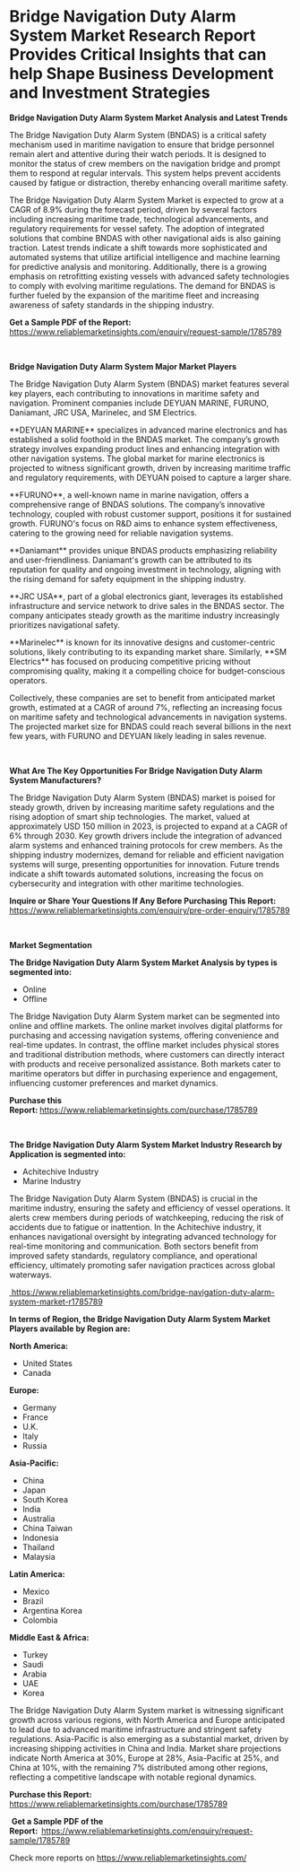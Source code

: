 <p><h1>Bridge Navigation Duty Alarm System Market Research Report Provides Critical Insights that can help Shape Business Development and Investment Strategies</h1></p><p><strong>Bridge Navigation Duty Alarm System Market Analysis and Latest Trends</strong></p>
<p><p>The Bridge Navigation Duty Alarm System (BNDAS) is a critical safety mechanism used in maritime navigation to ensure that bridge personnel remain alert and attentive during their watch periods. It is designed to monitor the status of crew members on the navigation bridge and prompt them to respond at regular intervals. This system helps prevent accidents caused by fatigue or distraction, thereby enhancing overall maritime safety.</p><p>The Bridge Navigation Duty Alarm System Market is expected to grow at a CAGR of 8.9% during the forecast period, driven by several factors including increasing maritime trade, technological advancements, and regulatory requirements for vessel safety. The adoption of integrated solutions that combine BNDAS with other navigational aids is also gaining traction. Latest trends indicate a shift towards more sophisticated and automated systems that utilize artificial intelligence and machine learning for predictive analysis and monitoring. Additionally, there is a growing emphasis on retrofitting existing vessels with advanced safety technologies to comply with evolving maritime regulations. The demand for BNDAS is further fueled by the expansion of the maritime fleet and increasing awareness of safety standards in the shipping industry.</p></p>
<p><strong>Get a Sample PDF of the Report:&nbsp;</strong> <a href="https://www.reliablemarketinsights.com/enquiry/request-sample/1785789?utm_campaign=2214&utm_medium=2&utm_source=Github&utm_content=ia&utm_term=25032025&utm_id=bridge-navigation-duty-alarm-system">https://www.reliablemarketinsights.com/enquiry/request-sample/1785789</a></p>
<p>&nbsp;</p>
<p><strong>Bridge Navigation Duty Alarm System Major Market Players</strong></p>
<p><p>The Bridge Navigation Duty Alarm System (BNDAS) market features several key players, each contributing to innovations in maritime safety and navigation. Prominent companies include DEYUAN MARINE, FURUNO, Daniamant, JRC USA, Marinelec, and SM Electrics.</p><p>**DEYUAN MARINE** specializes in advanced marine electronics and has established a solid foothold in the BNDAS market. The company’s growth strategy involves expanding product lines and enhancing integration with other navigation systems. The global market for marine electronics is projected to witness significant growth, driven by increasing maritime traffic and regulatory requirements, with DEYUAN poised to capture a larger share.</p><p>**FURUNO**, a well-known name in marine navigation, offers a comprehensive range of BNDAS solutions. The company’s innovative technology, coupled with robust customer support, positions it for sustained growth. FURUNO's focus on R&D aims to enhance system effectiveness, catering to the growing need for reliable navigation systems.</p><p>**Daniamant** provides unique BNDAS products emphasizing reliability and user-friendliness. Daniamant's growth can be attributed to its reputation for quality and ongoing investment in technology, aligning with the rising demand for safety equipment in the shipping industry.</p><p>**JRC USA**, part of a global electronics giant, leverages its established infrastructure and service network to drive sales in the BNDAS sector. The company anticipates steady growth as the maritime industry increasingly prioritizes navigational safety.</p><p>**Marinelec** is known for its innovative designs and customer-centric solutions, likely contributing to its expanding market share. Similarly, **SM Electrics** has focused on producing competitive pricing without compromising quality, making it a compelling choice for budget-conscious operators.</p><p>Collectively, these companies are set to benefit from anticipated market growth, estimated at a CAGR of around 7%, reflecting an increasing focus on maritime safety and technological advancements in navigation systems. The projected market size for BNDAS could reach several billions in the next few years, with FURUNO and DEYUAN likely leading in sales revenue.</p></p>
<p>&nbsp;</p>
<p><strong>What Are The Key Opportunities For Bridge Navigation Duty Alarm System Manufacturers?</strong></p>
<p><p>The Bridge Navigation Duty Alarm System (BNDAS) market is poised for steady growth, driven by increasing maritime safety regulations and the rising adoption of smart ship technologies. The market, valued at approximately USD 150 million in 2023, is projected to expand at a CAGR of 6% through 2030. Key growth drivers include the integration of advanced alarm systems and enhanced training protocols for crew members. As the shipping industry modernizes, demand for reliable and efficient navigation systems will surge, presenting opportunities for innovation. Future trends indicate a shift towards automated solutions, increasing the focus on cybersecurity and integration with other maritime technologies.</p></p>
<p><strong>Inquire or Share Your Questions If Any Before Purchasing This Report:</strong> <a href="https://www.reliablemarketinsights.com/enquiry/pre-order-enquiry/1785789?utm_campaign=2214&utm_medium=2&utm_source=Github&utm_content=ia&utm_term=25032025&utm_id=bridge-navigation-duty-alarm-system">https://www.reliablemarketinsights.com/enquiry/pre-order-enquiry/1785789</a></p>
<p>&nbsp;</p>
<p><strong>Market Segmentation</strong></p>
<p><strong>The Bridge Navigation Duty Alarm System Market Analysis by types is segmented into:</strong></p>
<p><ul><li>Online</li><li>Offline</li></ul></p>
<p><p>The Bridge Navigation Duty Alarm System market can be segmented into online and offline markets. The online market involves digital platforms for purchasing and accessing navigation systems, offering convenience and real-time updates. In contrast, the offline market includes physical stores and traditional distribution methods, where customers can directly interact with products and receive personalized assistance. Both markets cater to maritime operators but differ in purchasing experience and engagement, influencing customer preferences and market dynamics.</p></p>
<p><strong>Purchase this Report:&nbsp;</strong><a href="https://www.reliablemarketinsights.com/purchase/1785789?utm_campaign=2214&utm_medium=2&utm_source=Github&utm_content=ia&utm_term=25032025&utm_id=bridge-navigation-duty-alarm-system">https://www.reliablemarketinsights.com/purchase/1785789</a></p>
<p>&nbsp;</p>
<p><strong>The Bridge Navigation Duty Alarm System Market Industry Research by Application is segmented into:</strong></p>
<p><ul><li>Achitechive Industry</li><li>Marine Industry</li></ul></p>
<p><p>The Bridge Navigation Duty Alarm System (BNDAS) is crucial in the maritime industry, ensuring the safety and efficiency of vessel operations. It alerts crew members during periods of watchkeeping, reducing the risk of accidents due to fatigue or inattention. In the Achitechive industry, it enhances navigational oversight by integrating advanced technology for real-time monitoring and communication. Both sectors benefit from improved safety standards, regulatory compliance, and operational efficiency, ultimately promoting safer navigation practices across global waterways.</p></p>
<p><a href="https://www.reliablemarketinsights.com/bridge-navigation-duty-alarm-system-market-r1785789?utm_campaign=2214&utm_medium=2&utm_source=Github&utm_content=ia&utm_term=25032025&utm_id=bridge-navigation-duty-alarm-system">&nbsp;https://www.reliablemarketinsights.com/bridge-navigation-duty-alarm-system-market-r1785789</a></p>
<p><strong>In terms of Region, the Bridge Navigation Duty Alarm System Market Players available by Region are:</strong></p>
<p>
    <p> <strong> North America: </strong>
        <ul>
            <li>United States</li>
            <li>Canada</li>
        </ul>
        </p> 
    <p> <strong> Europe: </strong>
        <ul>
            <li>Germany</li>
            <li>France</li>
            <li>U.K.</li>
            <li>Italy</li>
            <li>Russia</li>
        </ul>
        </p> 
    <p> <strong> Asia-Pacific: </strong>
        <ul>
            <li>China</li>
            <li>Japan</li>
            <li>South Korea</li>
            <li>India</li>
            <li>Australia</li>
            <li>China Taiwan</li>
            <li>Indonesia</li>
            <li>Thailand</li>
            <li>Malaysia</li>
        </ul>
        </p> 
    <p> <strong> Latin America: </strong>
        <ul>
            <li>Mexico</li>
            <li>Brazil</li>
            <li>Argentina Korea</li>
            <li>Colombia</li>
        </ul>
        </p> 
    <p> <strong> Middle East & Africa: </strong>
        <ul>
            <li>Turkey</li>
            <li>Saudi</li>
            <li>Arabia</li>
            <li>UAE</li>
            <li>Korea</li>
        </ul>
    </p>
    </p>
<p><p>The Bridge Navigation Duty Alarm System market is witnessing significant growth across various regions, with North America and Europe anticipated to lead due to advanced maritime infrastructure and stringent safety regulations. Asia-Pacific is also emerging as a substantial market, driven by increasing shipping activities in China and India. Market share projections indicate North America at 30%, Europe at 28%, Asia-Pacific at 25%, and China at 10%, with the remaining 7% distributed among other regions, reflecting a competitive landscape with notable regional dynamics.</p></p>
<p><strong>Purchase this Report: </strong><a href="https://www.reliablemarketinsights.com/purchase/1785789?utm_campaign=2214&utm_medium=2&utm_source=Github&utm_content=ia&utm_term=25032025&utm_id=bridge-navigation-duty-alarm-system">https://www.reliablemarketinsights.com/purchase/1785789</a></p>
<p>&nbsp;<strong>Get a Sample PDF of the Report:&nbsp;&nbsp;</strong><a href="https://www.reliablemarketinsights.com/enquiry/request-sample/1785789?utm_campaign=2214&utm_medium=2&utm_source=Github&utm_content=ia&utm_term=25032025&utm_id=bridge-navigation-duty-alarm-system">https://www.reliablemarketinsights.com/enquiry/request-sample/1785789</a></p>
<p><strong></strong></p>
<p>Check more reports on <a href="https://www.reliablemarketinsights.com/?utm_campaign=2214&utm_medium=2&utm_source=Github&utm_content=ia&utm_term=25032025&utm_id=bridge-navigation-duty-alarm-system">https://www.reliablemarketinsights.com/</a></p>